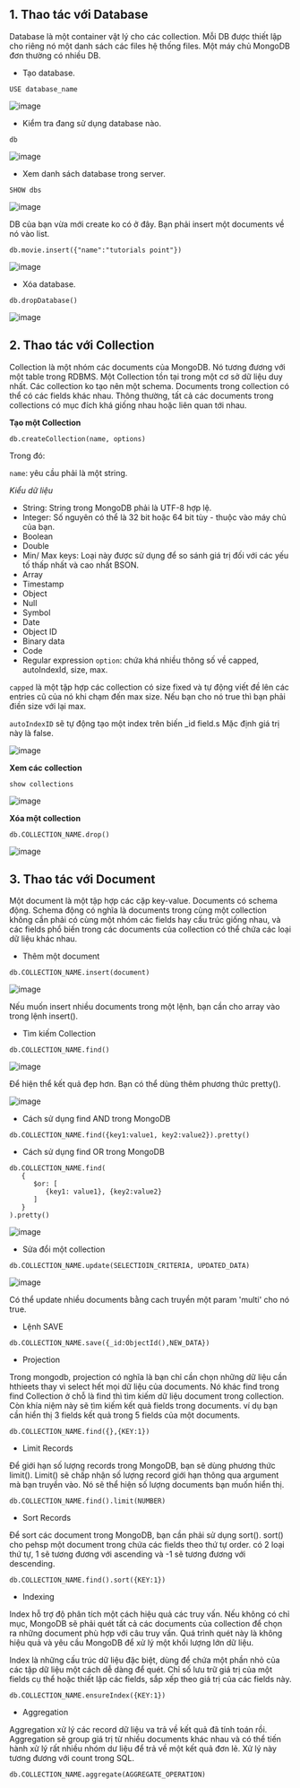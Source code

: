 ## 1. Thao tác với Database

Database là một container vật lý cho các collection. Mỗi DB được thiết lập cho riêng nó một danh sách các files hệ thống files. Một máy chủ MongoDB đơn thường có nhiều DB.

- Tạo database.

```
USE database_name
```

![image](https://user-images.githubusercontent.com/111716161/190946017-fb07d90d-7f59-4f11-ae35-65ccd58cdd8b.png)

- Kiểm tra đang sử dụng database nào. 

```
db
```

![image](https://user-images.githubusercontent.com/111716161/190946058-fea0b789-0519-4be6-a8ae-be02d5ce9b5a.png)

- Xem danh sách database trong server. 

```
SHOW dbs
```

![image](https://user-images.githubusercontent.com/111716161/190946130-aba677b4-c856-44f2-8fbf-737a081e28f9.png)

DB của bạn vừa mới create ko có ở đây. Bạn phải insert một documents về nó vào list.

```
db.movie.insert({"name":"tutorials point"})
```

![image](https://user-images.githubusercontent.com/111716161/190946357-0d8b8859-ac22-455e-853b-723c480967c7.png)

- Xóa database.

```
db.dropDatabase()
```

![image](https://user-images.githubusercontent.com/111716161/190946393-e11b0ac2-ebb3-4e50-bacf-e9390544b166.png)

## 2. Thao tác với Collection

Collection là một nhóm các documents của MongoDB. Nó tương đương với một table trong RDBMS. Một Collection tồn tại trong một cơ sở dữ liệu duy nhất. Các collection ko tạo nên một schema. Documents trong collection có thể có các fields khác nhau. Thông thường, tất cả các documents trong collections có mục đích khá giống nhau hoặc liên quan tới nhau.

**Tạo một Collection**

```
db.createCollection(name, options)
```

Trong đó: 

`name`: yêu cầu phải là một string.

*Kiểu dữ liệu*
  - String: String trong MongoDB phải là UTF-8 hợp lệ.
  - Integer: Số nguyên có thể là 32 bit hoặc 64 bit tùy   - thuộc vào máy chủ của bạn.
  - Boolean
  - Double
  - Min/ Max keys: Loại này được sử dụng để so sánh giá trị đối với các yếu tố thấp nhất và cao nhất BSON.
  - Array
  - Timestamp
  - Object
  - Null
  - Symbol
  - Date
  - Object ID
  - Binary data
  - Code
  - Regular expression
`option`: chứa khá nhiều thông số về capped, autoIndexId, size, max. 

`capped` là một tập hợp các collection có size fixed và tự động viết đề lên các entries cũ của nó khi chạm đến max size. Nếu bạn cho nó true thì bạn phải điền size với lại max. 

`autoIndexID` sẽ tự động tạo một index trên biến _id field.s Mặc định giá trị này là false.

![image](https://user-images.githubusercontent.com/111716161/190946613-ddca19e8-8665-4f98-83ec-92d61c8110e1.png)

**Xem các collection**

```
show collections
```

![image](https://user-images.githubusercontent.com/111716161/190946703-452a5d48-ea22-421b-8c07-f68799e359c8.png)

**Xóa một collection**

```
db.COLLECTION_NAME.drop()
```

![image](https://user-images.githubusercontent.com/111716161/190946765-451e0559-8a3a-4baa-bae5-9b64fe329cb6.png)

## 3. Thao tác với Document

Một document là một tập hợp các cặp key-value. Documents có schema động. Schema động có nghĩa là documents trong cùng một collection không cần phải có cùng một nhóm các fields hay cấu trúc giống nhau, và các fields phổ biến trong các documents của collection có thể chứa các loại dữ liệu khác nhau.

- Thêm một document

```
db.COLLECTION_NAME.insert(document)
```

![image](https://user-images.githubusercontent.com/111716161/190947776-78da775d-3fda-463a-99ff-bbd2bd405983.png)

Nếu muốn insert nhiều documents trong một lệnh, bạn cần cho array vào trong lệnh insert().

- Tìm kiếm Collection

```
db.COLLECTION_NAME.find()
```

![image](https://user-images.githubusercontent.com/111716161/190947911-ffd6476f-7e57-48fc-bbfd-2cd0c214a77e.png)

Để hiện thể kết quả đẹp hơn. Bạn có thể dùng thêm phương thức pretty().

![image](https://user-images.githubusercontent.com/111716161/190948202-b3ef0573-d4d9-447e-9d47-6b842964e654.png)

- Cách sử dụng find AND trong MongoDB

```
db.COLLECTION_NAME.find({key1:value1, key2:value2}).pretty()
```

- Cách sử dụng find OR trong MongoDB

```
db.COLLECTION_NAME.find(
   {
      $or: [
         {key1: value1}, {key2:value2}
      ]
   }
).pretty()
```

![image](https://user-images.githubusercontent.com/111716161/190950215-4b49bdbe-34ea-471b-a385-0c852672bbd4.png)

- Sửa đổi một collection

```
db.COLLECTION_NAME.update(SELECTIOIN_CRITERIA, UPDATED_DATA)
```

![image](https://user-images.githubusercontent.com/111716161/190950491-c666d674-dd20-4d47-a37f-3a5f378b72da.png)

Có thể update nhiều documents bằng cach truyền một param 'multi' cho nó true.

- Lệnh SAVE

```
db.COLLECTION_NAME.save({_id:ObjectId(),NEW_DATA})
```

- Projection

Trong mongodb, projection có nghĩa là bạn chỉ cần chọn những dữ liệu cần hthieets thay vì select hết mọi dữ liệu của documents. Nó khác find trong find Collection ở chỗ là find thì tìm kiếm dữ liệu document trong collection. Còn khía niệm này sẽ tìm kiếm kết quả fields trong documents. ví dụ bạn cần hiển thị 3 fields kết quả trong 5 fields của một documents.

```
db.COLLECTION_NAME.find({},{KEY:1})
```

- Limit Records

Để giới hạn số lượng records trong MongoDB, bạn sẽ dùng phương thức limit(). Limit() sẽ chấp nhận số lượng record giới hạn thông qua argument mà bạn truyền vào. Nó sẽ thể hiện số lượng documents bạn muốn hiển thị.

```
db.COLLECTION_NAME.find().limit(NUMBER)
```

- Sort Records

Để sort các document trong MongoDB, bạn cần phải sử dụng sort(). sort() cho pehsp một document trong chứa các fields theo thứ tự order. có 2 loại thứ tự, 1 sẽ tương đương với ascending và -1 sẽ tương đương với descending.

```
db.COLLECTION_NAME.find().sort({KEY:1})
```

- Indexing

Index hỗ trợ độ phân tích một cách hiệu quả các truy vấn. Nếu không có chỉ mục, MongoDB sẽ phải quét tất cả các documents của collection để chọn ra những document phù hợp với câu truy vấn. Quá trình quét này là không hiệu quả và yêu cầu MongoDB để xử lý một khối lượng lớn dữ liệu.

Index là những cấu trúc dữ liệu đặc biệt, dùng để chứa một phần nhỏ của các tập dữ liệu một cách dễ dàng để quét. Chỉ số lưu trữ giá trị của một fields cụ thể hoặc thiết lập các fields, sắp xếp theo giá trị của các fields này.

```
db.COLLECTION_NAME.ensureIndex({KEY:1})
```

- Aggregation

Aggregation xử lý các record dữ liệu va trả về kết quả đã tính toán rồi. Aggregation sẽ group giá trị từ nhiều documents khác nhau và có thể tiến hành xử lý rất nhiều nhóm dư liệu để trả về một kết quả đơn lẻ. Xử lý này tương đương với count trong SQL.

```
db.COLLECTION_NAME.aggregate(AGGREGATE_OPERATION)
```
